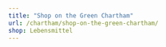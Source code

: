 ```yaml
---
title: "Shop on the Green Chartham"
url: /chartham/shop-on-the-green-chartham/
shop: Lebensmittel
---
```

